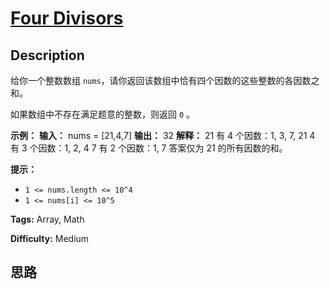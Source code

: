 # [Four Divisors][title]

## Description

给你一个整数数组 `nums`，请你返回该数组中恰有四个因数的这些整数的各因数之和。

如果数组中不存在满足题意的整数，则返回 `0` 。



**示例：**
            **输入：** nums = [21,4,7]    **输出：** 32    **解释：**    21 有 4 个因数：1, 3, 7, 21    4 有 3 个因数：1, 2, 4    7 有 2 个因数：1, 7    答案仅为 21 的所有因数的和。    



**提示：**

  * `1 <= nums.length <= 10^4`
  * `1 <= nums[i] <= 10^5`


**Tags:** Array, Math

**Difficulty:** Medium

## 思路

[title]: https://leetcode-cn.com/problems/four-divisors

